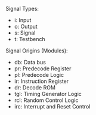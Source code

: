 Signal Types:
- i: Input
- o: Output
- s: Signal
- t: Testbench

Signal Origins (Modules):
- db: Data bus
- pr: Predecode Register
- pl: Predecode Logic
- ir: Instruction Register
- dr: Decode ROM
- tgl: Timing Generator Logic
- rcl: Random Control Logic
- irc: Interrupt and Reset Control